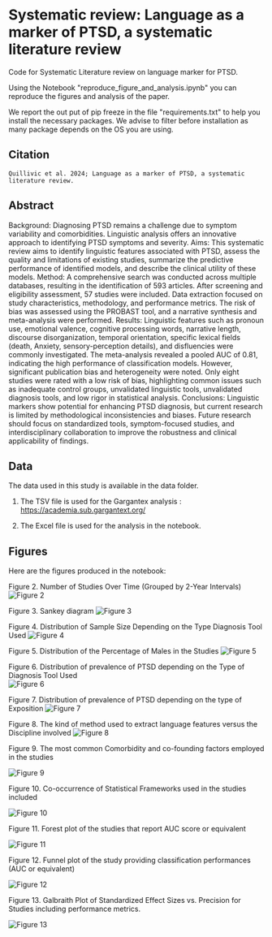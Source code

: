 # Systematic review: Language as a marker of PTSD, a systematic literature review

Code for Systematic Literature review on language marker for PTSD.

Using the Notebook "reproduce_figure_and_analysis.ipynb" you can reproduce the figures and analysis of the paper.

We report the out put of pip freeze in the file "requirements.txt" to help you install the necessary packages. We advise to filter before installation as many package depends on the OS you are using.

## Citation
```
Quillivic et al. 2024; Language as a marker of PTSD, a systematic literature review.

```

## Abstract
Background: Diagnosing PTSD remains a challenge due to symptom variability and comorbidities. Linguistic analysis offers an innovative approach to identifying PTSD symptoms and severity.
Aims: This systematic review aims to identify linguistic features associated with PTSD, assess the quality and limitations of existing studies, summarize the predictive performance of identified models, and describe the clinical utility of these models.
Method: A comprehensive search was conducted across multiple databases, resulting in the identification of 593 articles. After screening and eligibility assessment, 57 studies were included. Data extraction focused on study characteristics, methodology, and performance metrics. The risk of bias was assessed using the PROBAST tool, and a narrative synthesis and meta-analysis were performed.
Results: Linguistic features such as pronoun use, emotional valence, cognitive processing words, narrative length, discourse disorganization, temporal orientation, specific lexical fields (death, Anxiety, sensory-perception details), and disfluencies were commonly investigated. The meta-analysis revealed a pooled AUC of 0.81, indicating the high performance of classification models. However, significant publication bias and heterogeneity were noted. Only eight studies were rated with a low risk of bias, highlighting common issues such as inadequate control groups, unvalidated linguistic tools, unvalidated diagnosis tools, and low rigor in statistical analysis.
Conclusions: Linguistic markers show potential for enhancing PTSD diagnosis, but current research is limited by methodological inconsistencies and biases. Future research should focus on standardized tools, symptom-focused studies, and interdisciplinary collaboration to improve the robustness and clinical applicability of findings.

## Data
The data used in this study is available in the data folder.

1. The TSV file is used for the Gargantex analysis : https://academia.sub.gargantext.org/ 

2. The Excel file is used for the analysis in the notebook.





## Figures
Here are the figures produced in the notebook:

Figure 2. Number of Studies Over Time (Grouped by 2-Year Intervals)
![Figure 2](results/time_evolution.png)

Figure 3. Sankey diagram
![Figure 3](results/sankey.png)

Figure 4.  Distribution of Sample Size Depending on the Type  Diagnosis Tool Used
![Figure 4](results/sample_size_diagnosis_tool_plot.png)


Figure 5. Distribution of the Percentage of Males in the Studies
![Figure 5](results/gender_distribution_plot.png)


Figure 6. Distribution of prevalence of PTSD depending on the Type of Diagnosis Tool Used	
![Figure 6](results/prevalence_diagnosis_plot.png)

Figure 7. Distribution of prevalence of PTSD depending on the type of Exposition
![Figure 7](results/type_of_event_diagnosis_plot.png)


Figure 8. The kind of method used  to extract language features versus the Discipline involved
![Figure 8](results/language_features_plot.png)


Figure 9. The most common Comorbidity and co-founding factors employed in the studies

![Figure 9](results/commorbidities_and_cofoundings_plot.png)


Figure 10. Co-occurrence of Statistical Frameworks used in the studies included

![Figure 10](results/chord_statistical_framework_plot.png)


Figure 11. Forest plot of the studies that report AUC score or equivalent

![Figure 11](results/forest_plot.png)


 Figure 12. Funnel plot of the study providing classification performances (AUC or equivalent)

![Figure 12](results/funnel_plot.png)


Figure 13. Galbraith Plot of Standardized Effect Sizes vs. Precision for Studies including performance metrics.

![Figure 13](results/galbraith_plot.png)







